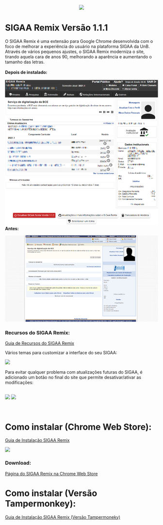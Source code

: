 <p align="center">
  <img src="https://raw.githubusercontent.com/luisrguerra/unb-sigaa-remix/main/fotos/logo.png" />
</p>

# SIGAA Remix Versão 1.1.1
O SIGAA Remix é uma extensão para Google Chrome desenvolvida com o foco de melhorar a experiência do usuário na plataforma SIGAA da UnB. 
Através de vários pequenos ajustes, o SIGAA Remix moderniza o site, tirando aquela cara de anos 90, melhorando a aparência 
e aumentando o tamanho das letras.
<br>
<br>
**Depois de instalado:**
<br>
<br>
![Tela 1](fotos/tela1.png)
<br>
**Antes:**
<br>

![](fotos/tela0.png)
<br>
### Recursos do SIGAA Remix:

[Guia de Recursos do SIGAA Remix](https://github.com/luisrguerra/unb-sigaa-remix/wiki/Recursos-do-SIGAA-Remix)

Vários temas para customizar a interface do seu SIGAA:
<br>

<img src="https://raw.githubusercontent.com/luisrguerra/unb-sigaa-remix/main/fotos/temas.png" width="500"/> 

<br>

Para evitar qualquer problema com atualizações futuras do SIGAA, é adicionado um botão no final do site que permite desativar/ativar as modificações:
<br>
<br>

<img src="https://raw.githubusercontent.com/luisrguerra/unb-sigaa-remix/main/fotos/desativar.png"/> <img src="https://raw.githubusercontent.com/luisrguerra/unb-sigaa-remix/main/fotos/ativar.png"/> 

<br>

# Como instalar (Chrome Web Store):

[Guia de Instalação SIGAA Remix](https://github.com/luisrguerra/unb-sigaa-remix/wiki/Guia-de-Instala%C3%A7%C3%A3o)


<img src="https://raw.githubusercontent.com/luisrguerra/unb-sigaa-remix/main/fotos/tela10.png" width="500" />

### Download:
[Página do SIGAA Remix na Chrome Web Store](https://chrome.google.com/webstore/detail/sigaa-remix/plpmdkigbdddlaihbfbpjgcknmefjijf?hl=pt-BR&authuser=0)<br>

# Como instalar (Versão Tampermonkey):

[Guia de Instalação SIGAA Remix (Versão Tampermoneky)](https://github.com/luisrguerra/unb-sigaa-remix/wiki/Guia-de-Instala%C3%A7%C3%A3o-SIGAA-Remix-(Vers%C3%A3o-Tampermoneky))
